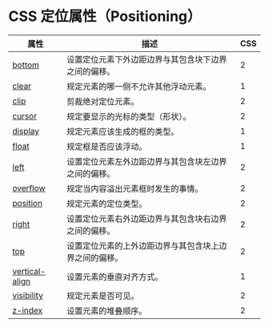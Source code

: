 # CSS 定位属性（Positioning）

| 属性 | 描述 | CSS |
| --- | --- | --- |
| [bottom](/cssref/pr_pos_bottom.asp) | 设置定位元素下外边距边界与其包含块下边界之间的偏移。 | 2 |
| [clear](/cssref/pr_class_clear.asp) | 规定元素的哪一侧不允许其他浮动元素。 | 1 |
| [clip](/cssref/pr_pos_clip.asp) | 剪裁绝对定位元素。 | 2 |
| [cursor](/cssref/pr_class_cursor.asp) | 规定要显示的光标的类型（形状）。 | 2 |
| [display](/cssref/pr_class_display.asp) | 规定元素应该生成的框的类型。 | 1 |
| [float](/cssref/pr_class_float.asp) | 规定框是否应该浮动。 | 1 |
| [left](/cssref/pr_pos_left.asp) | 设置定位元素左外边距边界与其包含块左边界之间的偏移。 | 2 |
| [overflow](/cssref/pr_pos_overflow.asp) | 规定当内容溢出元素框时发生的事情。 | 2 |
| [position](/cssref/pr_class_position.asp) | 规定元素的定位类型。 | 2 |
| [right](/cssref/pr_pos_right.asp) | 设置定位元素右外边距边界与其包含块右边界之间的偏移。 | 2 |
| [top](/cssref/pr_pos_top.asp) | 设置定位元素的上外边距边界与其包含块上边界之间的偏移。 | 2 |
| [vertical-align](/cssref/pr_pos_vertical-align.asp) | 设置元素的垂直对齐方式。 | 1 |
| [visibility](/cssref/pr_class_visibility.asp) | 规定元素是否可见。 | 2 |
| [z-index](/cssref/pr_pos_z-index.asp) | 设置元素的堆叠顺序。 | 2 |

